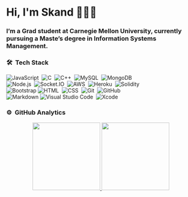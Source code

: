 
# Hi, I'm Skand 👨🏻‍💻
### I’m a Grad student at Carnegie Mellon University, currently pursuing a Maste’s degree in Information Systems Management.
 
<!-- <a href="https://www.linkedin.com/in/gitanshwadhwa/">
  <img align="left" alt="Gitansh's Linkdein" width="22px" src="https://cdn.jsdelivr.net/npm/simple-icons@v3/icons/linkedin.svg" />
</a>
<a href="https://github.com/gitanshwadhwa28">
  <img align="left" alt="Gitansh's Github" width="22px" src="https://cdn.jsdelivr.net/npm/simple-icons@v3/icons/github.svg" />
</br> -->

### 🛠 &nbsp;Tech Stack

![JavaScript](https://img.shields.io/badge/-JavaScript-05122A?style=flat&logo=javascript)&nbsp;
![C](https://img.shields.io/badge/-C-05122A?style=flat&logo=C&logoColor=A8B9CC)&nbsp;
![C++](https://img.shields.io/badge/-C++-05122A?style=flat&logo=C%2B%2B&logoColor=00599C)&nbsp;
![MySQL](https://img.shields.io/badge/-MySQL-05122A?style=flat&logo=mysql)&nbsp;
![MongoDB](https://img.shields.io/badge/-MongoDB-05122A?style=flat&logo=mongodb)&nbsp;  
![Node.js](https://img.shields.io/badge/-Node.js-05122A?style=flat&logo=node.js)&nbsp;
![Socket.IO](https://img.shields.io/badge/-Socket.IO-05122A?style=flat&logo=socket.io)&nbsp;
![AWS](https://img.shields.io/badge/-AWS-05122A?style=flat&logo=amazon)&nbsp;
![Heroku](https://img.shields.io/badge/-Heroku-05122A?style=flat&logo=heroku)&nbsp;
![Solidity](https://img.shields.io/badge/-Solidity-05122A?style=flat&logo=solidity)&nbsp;  
![Bootstrap](https://img.shields.io/badge/-Bootstrap-05122A?style=flat&logo=bootstrap&logoColor=563D7C)
![HTML](https://img.shields.io/badge/-HTML-05122A?style=flat&logo=HTML5)&nbsp;
![CSS](https://img.shields.io/badge/-CSS-05122A?style=flat&logo=CSS3&logoColor=1572B6)&nbsp;
![Git](https://img.shields.io/badge/-Git-05122A?style=flat&logo=git)&nbsp;
![GitHub](https://img.shields.io/badge/-GitHub-05122A?style=flat&logo=github)&nbsp;  
![Markdown](https://img.shields.io/badge/-Markdown-05122A?style=flat&logo=markdown)
![Visual Studio Code](https://img.shields.io/badge/-Visual%20Studio%20Code-05122A?style=flat&logo=visual-studio-code&logoColor=007ACC)&nbsp;
![Xcode](https://img.shields.io/badge/-Xcode-05122A?style=flat&logo=xcode)&nbsp;



### ⚙️ &nbsp;GitHub Analytics

<p align="center">
<a href="https://github.com/gitanshwadhwa28">
  <img height="180em" src="https://github-readme-stats-eight-theta.vercel.app/api?username=gitanshwadhwa28&show_icons=true&theme=algolia&include_all_commits=true&count_private=true"/>
  <img height="180em" src="https://github-readme-stats-eight-theta.vercel.app/api/top-langs/?username=gitanshwadhwa28&layout=compact&langs_count=8&theme=algolia"/>
</a>
</p>
